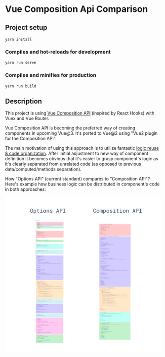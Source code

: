 # Vue Composition Api Comparison

## Project setup
```
yarn install
```

### Compiles and hot-reloads for development
```
yarn run serve
```

### Compiles and minifies for production
```
yarn run build
```

## Description
This project is using [Vue Composition API](https://vue-composition-api-rfc.netlify.com) (inspired by React Hooks) with Vuex and Vue Router.

Vue Composition API is becoming the preferred way of creating components in upcoming Vue@3. It's ported to Vue@2 using "Vue2 plugin for the Composition API".

The main motivation of using this approach is to utilize fantastic [logic reuse & code organization](https://vue-composition-api-rfc.netlify.com/#logic-reuse-code-organization). After initial adjustment to new way of component definition it becomes obvious that it's easier to grasp component's logic as it's clearly separated from unrelated code (as opposed to previous data/computed/methods separation). 

How "Options API" (current standard) compares to "Composition API"? Here's example how business logic can be distributed in component's code in both approaches:

![vue-composition-api-comparison](public/explanation.png)
